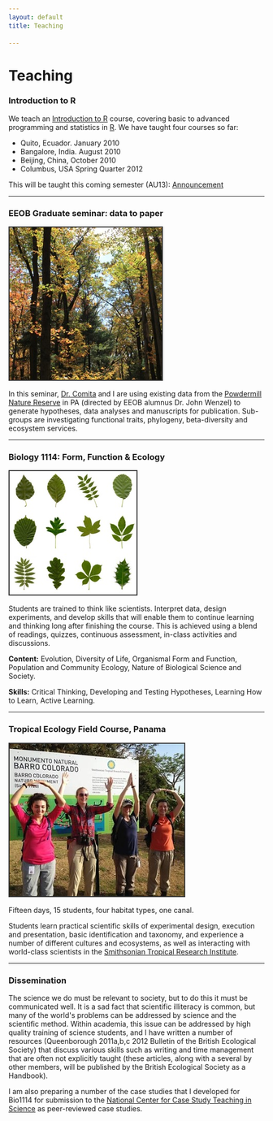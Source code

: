 ```yaml
---
layout: default
title: Teaching

---
```


# Teaching

### Introduction to R

We teach an [Introduction to R](R/index.html) course, covering basic to advanced programming and statistics in [R](www.r-project.org). We have taught four courses so far:

 - Quito, Ecuador. January 2010
 - Bangalore, India. August 2010
 - Beijing, China, October 2010
 - Columbus, USA Spring Quarter 2012

This will be taught this coming semester (AU13): [Announcement](intro-r.html)

<hr>

### EEOB Graduate seminar: data to paper

<p align="left">
<img src="/assets/figs/pnr.JPG" style="border:2px solid #333333;">
</p>

In this seminar, [Dr. Comita](http://lizacomita.weebly.com/) and I are using existing data from the [Powdermill Nature Reserve](http://www.carnegiemnh.org/powdermill/index.html) in PA (directed by EEOB alumnus Dr. John Wenzel) to generate hypotheses, data analyses and manuscripts for publication. Sub-groups are investigating functional traits, phylogeny, beta-diversity and ecosystem services.

<hr>

### Biology 1114: Form, Function & Ecology
<p align="left">
<img src="/assets/figs/leaves.jpg" style="border:2px solid #333333;">
</p>
Students are trained to think like scientists. Interpret data, design experiments, and develop skills that will enable them to continue learning and thinking long after finishing the course. This is achieved using a blend of readings, quizzes, continuous assessment, in-class activities and discussions.

**Content:** Evolution, Diversity of Life, Organismal Form and Function, Population and Community Ecology, Nature of Biological Science and Society.

**Skills:** Critical Thinking, Developing and Testing Hypotheses, Learning How to Learn, Active Learning.


<hr>


### Tropical Ecology Field Course, Panama
<p align="left">
<img src="/assets/figs/panama2.jpeg" style="border:2px solid #333333;">
</p>

Fifteen days, 15 students, four habitat types, one canal.

Students learn practical scientific skills of experimental design, execution and presentation, basic identification and taxonomy, and experience a number of different cultures and ecosystems, as well as interacting with world-class scientists in the [Smithsonian Tropical Research Institute](http://www.stri.si.edu/).

<hr>


### Dissemination
The science we do must be relevant to society, but to do this it must be communicated well. It is a sad fact that scientific illiteracy is common, but many of the world's problems can be addressed by science and the scientific method. Within academia, this issue can be addressed by high quality training of science students, and I have written a number of resources (Queenborough 2011a,b,c 2012 Bulletin of the British Ecological Society) that discuss various skills such as writing and time management that are often not explicitly taught (these articles, along with a several by other members, will be published by the British Ecological Society as a Handbook).

I am also preparing a number of the case studies that I developed for Bio1114 for submission to the [National Center for Case Study Teaching in Science](http://libweb1.lib.buffalo.edu/cs/) as peer-reviewed case studies.



